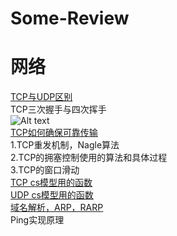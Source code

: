 # Some-Review  

# 网络  
[TCP与UDP区别](https://blog.csdn.net/shanghairuoxiao/article/details/68927070)  
TCP三次握手与四次挥手  
![Alt text](https://img-blog.csdn.net/20170401144207398?watermark/2/text/aHR0cDovL2Jsb2cuY3Nkbi5uZXQvc2hhbmdoYWlydW94aWFv/font/5a6L5L2T/fontsize/400/fill/I0JBQkFCMA==/dissolve/70/gravity/SouthEast)  
[TCP如何确保可靠传输](https://blog.csdn.net/shanghairuoxiao/article/details/68927100)  
1.TCP重发机制，Nagle算法  
2.TCP的拥塞控制使用的算法和具体过程  
3.TCP的窗口滑动  
[TCP cs模型用的函数](https://blog.csdn.net/shanghairuoxiao/article/details/69803044)  
[UDP cs模型用的函数](https://blog.csdn.net/shanghairuoxiao/article/details/69951345)  
[域名解析，ARP，RARP](https://blog.csdn.net/shanghairuoxiao/article/details/68926923)  
Ping实现原理  

